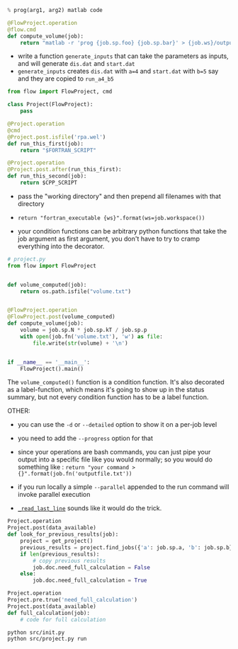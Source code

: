 ```python
% prog(arg1, arg2) matlab code

@FlowProject.operation
@flow.cmd
def compute_volume(job):
    return "matlab -r 'prog {job.sp.foo} {job.sp.bar}' > {job.ws}/output.txt"
```

- write a function `generate_inputs` that can take the parameters as inputs, and will generate `dis.dat` and `start.dat`
- `generate_inputs` creates `dis.dat` with `a=4` and `start.dat` with `b=5` say and they are copied to `run_a4_b5`


```python
from flow import FlowProject, cmd

class Project(FlowProject):
    pass

@Project.operation
@cmd
@Project.post.isfile('rpa.wel')
def run_this_first(job):
    return "$FORTRAN_SCRIPT"

@Project.operation
@Project.post.after(run_this_first):
def run_this_second(job):
    return $CPP_SCRIPT
```

- pass the "working directory" and then prepend all filenames with that directory
- `return "fortran_executable {ws}".format(ws=job.workspace())`

- your condition functions can be arbitrary python functions that take the job argument as first argument, you don't have to try to cramp everything into the decorator.

```python
# project.py
from flow import FlowProject


def volume_computed(job):
    return os.path.isfile("volume.txt")


@FlowProject.operation
@FlowProject.post(volume_computed)
def compute_volume(job):
    volume = job.sp.N * job.sp.kT / job.sp.p
    with open(job.fn('volume.txt'), 'w') as file:
        file.write(str(volume) + '\n')


if __name__ == '__main__':
    FlowProject().main()
```

The `volume_computed()` function is a condition function. It's also decorated as a label-function, which means it's going to show up in the status summary, but not every condition function has to be a label function.

OTHER:
- you can use the `-d` or `--detailed` option to show it on a per-job level
- you need to add the `--progress` option for that
- since your operations are bash commands, you can just pipe your output into a specific file like you would normally; so you would do something like : `return "your command > {}".format(job.fn('outputfile.txt'))`
- if you run locally a simple `--parallel` appended to the run command will invoke parallel execution

- [`_read_last_line`](https://stackoverflow.com/questions/3346430/what-is-the-most-efficient-way-to-get-first-and-last-line-of-a-text-file/18603065#18603065) sounds like it would do the trick.


```python
Project.operation
Project.post(data_available)
def look_for_previous_results(job):
    project = get_project()
    previous_results = project.find_jobs({'a': job.sp.a, 'b': job.sp.b})
    if len(previous_results):
        # copy previous results
        job.doc.need_full_calculation = False
    else:
        job.doc.need_full_calculation = True

Project.operation
Project.pre.true('need_full_calculation')
Project.post(data_available)
def full_calculation(job):
    # code for full calculation
```

```bash
python src/init.py
python src/project.py run
```

